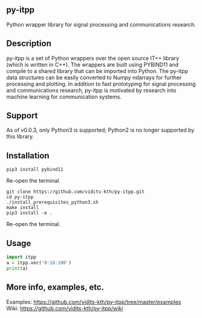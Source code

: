 ## py-itpp
Python wrapper library for signal processing and communications research.

## Description
py-itpp is a set of Python wrappers over the open source IT++ library (which is written in C++). The wrappers are built using PYBIND11 and compile to a shared library that can be imported into Python. The py-itpp data structures can be easily converted to Numpy ndarrays for further processing and plotting. In addition to fast prototyping for signal processing and communications research, py-itpp is motivated by research into machine learning for communication systems.  

## Support
As of v0.0.3, only Python3 is supported; Python2 is no longer supported by this library.

## Installation

```
pip3 install pybind11
```
Re-open the terminal.  

```
git clone https://github.com/vidits-kth/py-itpp.git
cd py-itpp  
./install_prerequisites_python3.sh  
make install  
pip3 install -e .  
```
Re-open the terminal.  


## Usage
```python
import itpp
a = itpp.vec('0:10:100')  
print(a)  
```
## More info, examples, etc.
Examples: https://github.com/vidits-kth/py-itpp/tree/master/examples  
Wiki: https://github.com/vidits-kth/py-itpp/wiki
